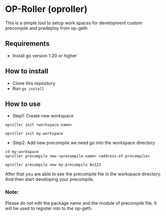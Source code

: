 # OP-Roller (oproller)

This is a simple tool to setup work spaces for development custom precompile and predeploy from op-geth

## Requirements

- Install go version 1.20 or higher

## How to install

- Clone this repository
- Run `go install`

## How to use

- Step1: Create new workspace
```shell
oproller init <workspace-name>
```
```shell
oproller init my-workspace
```

- Step2: Add new precompile we need go into the workspace directory
```shell
cd my-workspace
oproller precompile new <precompile-name> <address-of-precompile>
```
```shell
oproller precompile new my-precompile 0x123
```

After that you are able to see the precompile file in the workspace directory. And then start developing your precompile.

### Note:
Please do not edit the package name and the module of precompile file. It will be used to register into to the op-geth.